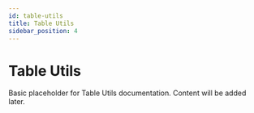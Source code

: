 ```yaml
---
id: table-utils
title: Table Utils
sidebar_position: 4
---
```


# Table Utils

Basic placeholder for Table Utils documentation. Content will be added later. 